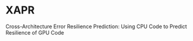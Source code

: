 # XAPR
Cross-Architecture Error Resilience Prediction: Using CPU Code to Predict Resilience of GPU Code
